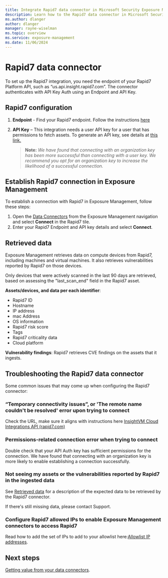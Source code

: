 ```yaml
---
title: Integrate Rapid7 data connector in Microsoft Security Exposure Management
description: Learn how to the Rapid7 data connector in Microsoft Security Exposure Management.
ms.author: dlanger
author: dlanger
manager: rayne-wiselman
ms.topic: overview
ms.service: exposure-management
ms.date: 11/06/2024
---
```


# Rapid7 data connector

To set up the Rapid7 integration, you need the endpoint of your Rapid7 Platform API, such as “us.api.insight.rapid7.com”. The connector authenticates with API Key Auth using an Endpoint and API Key.

## Rapid7 configuration

1. **Endpoint** - Find your Rapid7 endpoint. Follow the instructions [here](https://docs.rapid7.com/insight/api-overview#endpoint )
2. **API Key** – This integration needs a user API key for a user that has permissions to fetch assets. To generate an API key, see details at [this link.](https://docs.rapid7.com/insight/managing-platform-api-keys/#api-keys-based-on-your-insight-account-role)

   > **Note:** *We have found that connecting with an organization key has been more successful than connecting with a user key. We recommend you opt for an organization key to increase the likelihood of a successful connection.*

## Establish Rapid7 connection in Exposure Management

To establish a connection with Rapid7 in Exposure Management, follow these steps:

1. Open the [Data Connectors](https://security.microsoft.com/exposure-data-connectors) from the Exposure Management navigation and select **Connect** in the Rapid7 tile.
1. Enter your Rapid7 Endpoint and API key details and select **Connect**.

## Retrieved data

Exposure Management retrieves data on compute devices from Rapid7, including machines and virtual machines. It also retrieves vulnerabilities reported by Rapid7 on those devices.

Only devices that were actively scanned in the last 90 days are retrieved, based on assessing the "last_scan_end" field in the Rapid7 asset.

**Assets/devices, and data per each identifier**:

- Rapid7 ID
- Hostname
- IP address
- mac Address
- OS information
- Rapid7 risk score
- Tags
- Rapid7 criticality data
- Cloud platform

**Vulnerability findings**: Rapid7 retrieves CVE findings on the assets that it ingests.

## Troubleshooting the Rapid7 data connector

Some common issues that may come up when configuring the Rapid7 connector:

### “Temporary connectivity issues”, or 'The remote name couldn't be resolved' error upon trying to connect

Check the URL, make sure it aligns with instructions here [InsightVM Cloud Integrations API (rapid7.com)](https://nam06.safelinks.protection.outlook.com/?url=https:%2f%2fhelp.rapid7.com%2finsightvm%2fen-us%2fapi%2fintegrations.html&data=05|02|ronitr@microsoft.com|613676725a324b099c8508dcd8b812ae|72f988bf86f141af91ab2d7cd011db47|1|0|638623532338702698|Unknown|TWFpbGZsb3d8eyJWIjoiMC4wLjAwMDAiLCJQIjoiV2luMzIiLCJBTiI6Ik1haWwiLCJXVCI6Mn0%3D|0|||&sdata=YRvrsZ6xNm%2f1v1TvK2XeX0B7xWSjBaXHuf86yelRmTI%3D&reserved=0)

### Permissions-related connection error when trying to connect

Double check that your API Auth key has sufficient permissions for the connection. We have found that connecting with an organization key is more likely to enable establishing a connection successfully.

### Not seeing my assets or the vulnerabilities reported by Rapid7 in the ingested data

See [Retrieved data](#retrieved-data) for a description of the expected data to be retrieved by the Rapid7 connector.

If there's still missing data, please contact Support.

### Configure Rapid7 allowed IPs to enable Exposure Management connectors to access Rapid7

Read how to add the set of IPs to add to your allowlist here:[Allowlist IP addresses](configure-data-connectors.md#allowlist-ip-addresses).

## Next steps

[Getting value from your data connectors](value-data-connectors.md).
